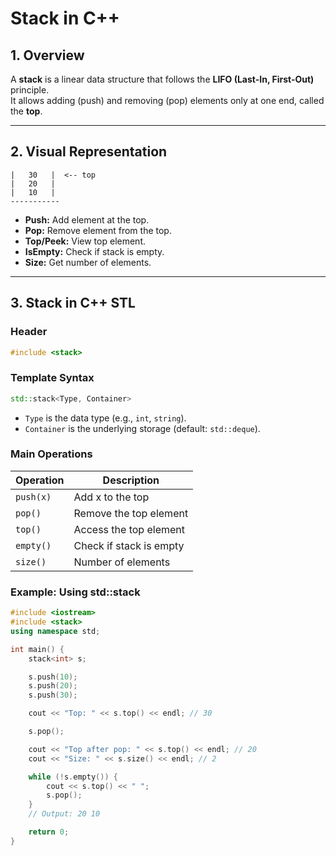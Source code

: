 # Stack in C++

## 1. Overview

A **stack** is a linear data structure that follows the **LIFO (Last-In, First-Out)** principle.\
It allows adding (push) and removing (pop) elements only at one end, called the **top**.

---

## 2. Visual Representation

```
|   30   |  <-- top
|   20   |
|   10   |
-----------
```

- **Push:** Add element at the top.
- **Pop:** Remove element from the top.
- **Top/Peek:** View top element.
- **IsEmpty:** Check if stack is empty.
- **Size:** Get number of elements.

---

## 3. Stack in C++ STL

### Header

```cpp
#include <stack>
```

### Template Syntax

```cpp
std::stack<Type, Container>
```

- `Type` is the data type (e.g., `int`, `string`).
- `Container` is the underlying storage (default: `std::deque`).

### Main Operations

| Operation | Description             |
| --------- | ----------------------- |
| `push(x)` | Add x to the top        |
| `pop()`   | Remove the top element  |
| `top()`   | Access the top element  |
| `empty()` | Check if stack is empty |
| `size()`  | Number of elements      |

### Example: Using std::stack

```cpp
#include <iostream>
#include <stack>
using namespace std;

int main() {
    stack<int> s;

    s.push(10);
    s.push(20);
    s.push(30);

    cout << "Top: " << s.top() << endl; // 30

    s.pop();

    cout << "Top after pop: " << s.top() << endl; // 20
    cout << "Size: " << s.size() << endl; // 2

    while (!s.empty()) {
        cout << s.top() << " ";
        s.pop();
    }
    // Output: 20 10

    return 0;
}
```
